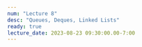 ```yaml
---
num: "Lecture 8"
desc: "Queues, Deques, Linked Lists"
ready: true
lecture_date: 2023-08-23 09:30:00.00-7:00
---
```


